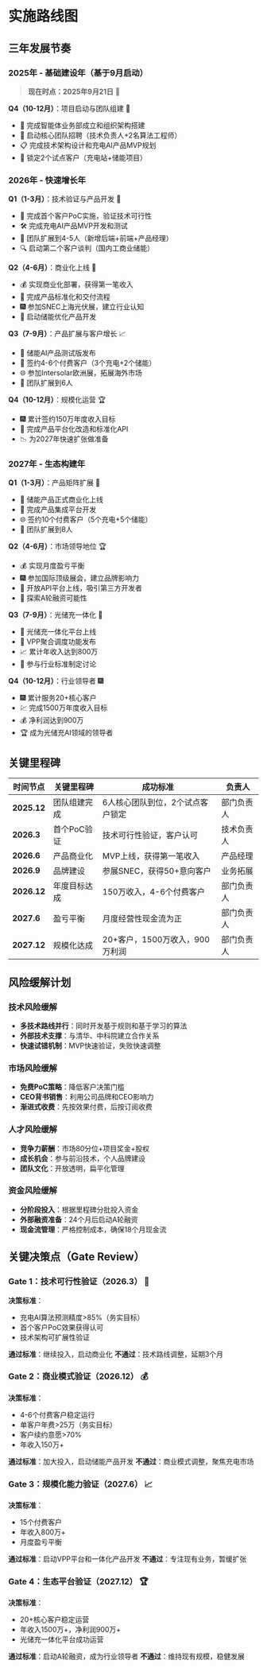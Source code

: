 # 实施路线图

## 三年发展节奏

### 2025年 - 基础建设年（基于9月启动）

> **现在时点：2025年9月21日** 📅

**Q4（10-12月）**：项目启动与团队组建 🚀
- 🎯 完成智能体业务部成立和组织架构搭建
- 👥 启动核心团队招聘（技术负责人+2名算法工程师）
- 📋 完成技术架构设计和充电AI产品MVP规划
- 🎑 锁定2个试点客户（充电站+储能项目）

### 2026年 - 快速增长年

**Q1（1-3月）**：技术验证与产品开发 🔬
- 🧪 完成首个客户PoC实施，验证技术可行性
- 🛠️ 完成充电AI产品MVP开发和测试
- 👥 团队扩展到4-5人（新增后端+前端+产品经理）
- 🔍 启动第二个客户谈判（国内工商业储能）

**Q2（4-6月）**：商业化上线 🚀
- 💰 实现商业化部署，获得第一笔收入
- 📄 完成产品标准化和交付流程
- 🎆 参加SNEC上海光伏展，建立行业认知
- 🔋 启动储能优化产品开发

**Q3（7-9月）**：产品扩展与客户增长 📈
- 🔋 储能AI产品测试版发布
- 🤝 签约4-6个付费客户（3个充电+2个储能）
- 🌐 参加Intersolar欧洲展，拓展海外市场
- 👥 团队扩展到6人

**Q4（10-12月）**：规模化运营 🏆
- 🎆 累计签约150万年度收入目标
- 🔄 完成产品平台化改造和标准化API
- 📉 为2027年快速扩张做准备

### 2027年 - 生态构建年

**Q1（1-3月）**：产品矩阵扩展 🚀
- 🔋 储能产品正式商业化上线
- 🔄 完成产品集成平台开发
- 🌐 签约10个付费客户（5个充电+5个储能）
- 👥 团队扩展到8人

**Q2（4-6月）**：市场领导地位 🏆
- 💰 实现月度盈亏平衡
- 🎆 参加国际顶级展会，建立品牌影响力
- 🔗 开放API平台上线，吸引第三方开发者
- 🌱 探索A轮融资可能性

**Q3（7-9月）**：光储充一体化 🌅
- 🌅 光储充一体化平台上线
- 🚀 VPP聚合调度功能发布
- 📈 累计年收入达到800万
- 🎨 参与行业标准制定讨论

**Q4（10-12月）**：行业领导者 🎆
- 🎆 累计服务20+核心客户
- 💹 完成1500万年度收入目标
- 💰 净利润达到900万
- 🏆 成为光储充AI领域的领导者

## 关键里程碑

| 时间节点 | 关键里程碑 | 成功标准 | 负责人 |
|---------|-----------|----------|--------|
| **2025.12** | 团队组建完成 | 6人核心团队到位，2个试点客户锁定 | 部门负责人 |
| **2026.3** | 首个PoC验证 | 技术可行性验证，客户认可 | 技术负责人 |
| **2026.6** | 产品商业化 | MVP上线，获得第一笔收入 | 产品经理 |
| **2026.9** | 品牌建设 | 参展SNEC，获得50+意向客户 | 业务拓展 |
| **2026.12** | 年度目标达成 | 150万收入，4-6个付费客户 | 部门负责人 |
| **2027.6** | 盈亏平衡 | 月度经营性现金流为正 | 部门负责人 |
| **2027.12** | 规模化达成 | 20+客户，1500万收入，900万利润 | 部门负责人 |

## 风险缓解计划

### 技术风险缓解
- **多技术路线并行**：同时开发基于规则和基于学习的算法
- **外部技术支撑**：与清华、中科院建立合作关系
- **快速试错机制**：MVP快速验证，失败快速调整

### 市场风险缓解
- **免费PoC策略**：降低客户决策门槛
- **CEO背书销售**：利用公司品牌和CEO影响力
- **渐进式收费**：先按效果付费，后按订阅收费

### 人才风险缓解
- **竞争力薪酬**：市场80分位+项目奖金+股权
- **成长机会**：参与前沿技术，个人品牌建设
- **团队文化**：开放透明，扁平化管理

### 资金风险缓解
- **分阶段投入**：根据里程碑分批投入资金
- **外部融资准备**：24个月后启动A轮融资
- **现金流管理**：严格控制成本，确保18个月现金流

## 关键决策点（Gate Review）

### Gate 1：技术可行性验证（2026.3） 🔬
**决策标准**：
- 充电AI算法预测精度>85%（务实目标）
- 首个客户PoC效果获得认可
- 技术架构可扩展性验证

**通过标准**：继续投入，启动商业化
**不通过**：技术路线调整，延期3个月

### Gate 2：商业模式验证（2026.12） 💰
**决策标准**：
- 4-6个付费客户稳定运行
- 单客户年费>25万（务实目标）
- 客户续约意愿>70%
- 年收入150万+

**通过标准**：加大投入，启动储能产品开发
**不通过**：商业模式调整，聚焦充电市场

### Gate 3：规模化能力验证（2027.6） 📈
**决策标准**：
- 15个付费客户
- 年收入800万+
- 月度盈亏平衡

**通过标准**：启动VPP平台和一体化产品开发
**不通过**：专注现有业务，暂缓扩张

### Gate 4：生态平台验证（2027.12） 🏆
**决策标准**：
- 20+核心客户稳定运营
- 年收入1500万+，净利润900万+
- 光储充一体化平台成功运营

**通过标准**：启动A轮融资，成为行业领导者
**不通过**：维持现有规模，稳健发展
